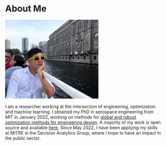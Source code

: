 # About Me

<img src="data/me-cropped.jpg" width="300">

I am a researcher working at the intersection of engineering, optimization and machine learning. I obtained my PhD in aerospace engineering from MIT in January 2022, working on 
methods for [global and robust optimization methods for engineering design]({{site.url}}/data/ozturk-bozturk-PhD-AeroAstro-2022-thesis.pdf). A majority of my work is open source and available [here]({{site.url}}/research). 
Since May 2022, I have been applying my skills at MITRE in the Decision Analytics Group, where I hope to have an impact in the public sector. 
